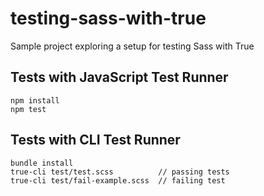 # testing-sass-with-true
Sample project exploring a setup for testing Sass with True

## Tests with JavaScript Test Runner

```
npm install
npm test
```

## Tests with CLI Test Runner

```
bundle install
true-cli test/test.scss          // passing tests
true-cli test/fail-example.scss  // failing test
```

